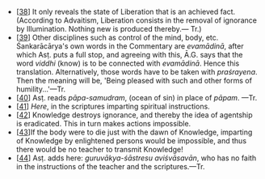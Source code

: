 - [[38](#page--1-0)] It only reveals the state of Liberation that is an achieved fact. (According to Advaitism, Liberation consists in the removal of ignorance by Illumination. Nothing new is produced thereby.— Tr.)
- [[39](#page--1-1)] Other disciplines such as control of the mind, body, etc. Śankarācārya's own words in the Commentary are *evamādinā*, after which Asṭ. puts a full stop, and agreeing with this, Ā.G. says that the word *viddhi* (know) is to be connected with *evamādinā*. Hence this translation. Alternatively, those words have to be taken with *praśrayena*. Then the meaning will be, 'Being pleased with such and other forms of humility...'—Tr.
- [[40](#page--1-2)] Asṭ. reads *pāpa-samudram*, (ocean of sin) in place of *pāpam*. —Tr.
- [[41](#page--1-3)] *Here*, in the scriptures imparting spiritual instructions.
- [[42](#page--1-4)] Knowledge destroys ignorance, and thereby the idea of agentship is eradicated. This in turn makes actions impossible.
- [[43](#page--1-5)]If the body were to die just with the dawn of Knowledge, imparting of Knowledge by enlightened persons would be impossible, and thus there would be no teacher to transmit Knowledge!
- [[44](#page--1-6)] Asṭ. adds here: *guruvākya-śāstresu aviśvāsavān*, who has no faith in the instructions of the teacher and the scriptures.—Tr.